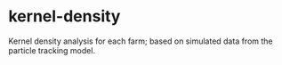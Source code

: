 # kernel-density
Kernel density analysis for each farm; based on simulated data from the particle tracking model. 
